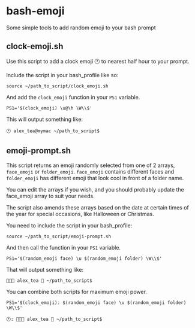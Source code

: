 # bash-emoji

Some simple tools to add random emoji to your bash prompt

## clock-emoji.sh

Use this script to add a clock emoji 🕐 to nearest half hour to your prompt.

Include the script in your bash_profile like so:

```
source ~/path_to_script/clock_emoji.sh
```

And add the `clock_emoji` function in your `PS1` variable.

```
PS1='$(clock_emoji) \u@\h \W\\$'
```

This will output something like:

```
🕐 alex_tea@mymac ~/path_to_script$
```

## emoji-prompt.sh

This script returns an emoji randomly selected from one of 2 arrays, `face_emoji` or `folder_emoji`. `face_emoji` contains different faces and `folder_emoji` has different emoji that look cool in front of a folder name.

You can edit the arrays if you wish, and you should probably update the face_emoji array to suit your needs.

The script also amends these arrays based on the date at certain times of the year for special occasions, like Halloween or Christmas.

You need to include the script in your bash_profile:

```
source ~/path_to_script/emoji-prompt.sh
```

And then call the function in your `PS1` variable.

```
PS1='$(random_emoji face) \u $(random_emoji folder) \W\\$'
```

That will output something like:

```
👨🏻‍💻 alex_tea 🥑 ~/path_to_script$
```

You can combine both scripts for maximum emoji power.

```
PS1='$(clock_emoji): $(random_emoji face) \u $(random_emoji folder) \W\\$'
```

```
🕐: 👨🏻‍💻 alex_tea 🥑 ~/path_to_script$
```
